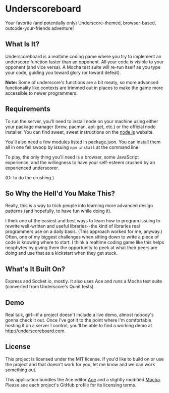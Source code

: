 Underscoreboard
===============

Your favorite (and potentially only) Underscore-themed, browser-based,
outcode-your-friends adventure!


What Is It?
-----------

Underscoreboard is a realtime coding game where you try to implement an underscore
function faster than an opponent. All your code is visible to your opponent (and
vice versa). A Mocha test suite will re-run itself as you type your code, guiding
you toward glory (or toward defeat).

**Note:** Some of underscore's functions are a bit meaty, so more advanced
functionality like contexts are trimmed out in places to make the game more
accessible to newer programmers.


Requirements
------------

To run the server, you'll need to install node on your machine using either your
package manager (brew, pacman, apt-get, etc.) or the official node installer.  You
can find sweet, sweet instructions on the [node.js](http://nodejs.org/) website.

You'll also need a few modules listed in package.json. You can install them all in
one fell swoop by issuing `npm install` at the command line.

To play, the only thing you'll need is a browser, some JavaScript experience, and
the willingness to have your self-esteem crushed by an experienced underscorer.

(Or to do the crushing.)


So Why the Hell'd You Make This?
--------------------------------

Really, this is a way to trick people into learning more advanced design patterns
(and hopefully, to have fun while doing it).

I think one of the easiest and best ways to learn how to program issuing to rewrite
well-written and useful libraries--the kind of libraries real programmers use on a
daily basis. (This approach worked for me, anyway.) Often, one of my biggest
challenges when sitting down to write a piece of code is knowing where to start.  I
think a realtime coding game like this helps neophytes by giving them the
opportunity to peek at what their peers are doing and use that as a kickstart when
they get stuck.


What's It Built On?
-------------------

Express and Socket.io, mostly. It also uses Ace and runs a Mocha test suite
(converted from Underscore's Qunit tests).


Demo
----

Real talk, girl--if a project doesn't include a live demo, almost nobody's gonna
check it out. Once I've got it to the point where I'm comfortable hosting it on a
server I control, you'll be able to find a working demo at
<http://underscoreboard.com>.


License
-------

This project is licensed under the MIT license. If you'd like to build on or use the
project and that doesn't work for you, let me know and we can work something out.

This application bundles the Ace editor [Ace](https://github.com/ajaxorg/ace) and a
slightly modified [Mocha](https://github.com/visionmedia/mocha). Please see each
project's GitHub profile for its licensing terms.

